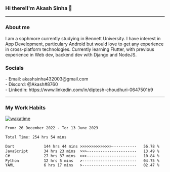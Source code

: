 <h3>Hi there!I'm Akash Sinha 👋</h3>

--- 

<h3>About me</h3>
I am a sophmore currently studying in Bennett University. I have interest in App Development, particulary Android but would love to get any experience in cross-platform technologies. Currently learning Flutter, with previous experience in Web dev, backend dev with Django and NodeJS.

<h3>Socials</h3>
 - Email: akashsinha432003@gmail.com<br>
 - Discord: @Akash#8760<br>
 - LinkedIn: https://www.linkedin.com/in/diptesh-choudhuri-0647501b9<br>


---

<h3>My Work Habits</h3>

[![wakatime](https://wakatime.com/badge/user/938b2951-49cf-4810-9b9e-c17cde3d3343.svg)](https://wakatime.com/@938b2951-49cf-4810-9b9e-c17cde3d3343)

<!--START_SECTION:waka-->

```txt
From: 26 December 2022 - To: 13 June 2023

Total Time: 254 hrs 54 mins

Dart             144 hrs 44 mins >>>>>>>>>>>>>>-----------   56.78 %
JavaScript       34 hrs 23 mins  >>>----------------------   13.49 %
C#               27 hrs 37 mins  >>>----------------------   10.84 %
Python           12 hrs 5 mins   >------------------------   04.75 %
YAML             6 hrs 17 mins   >------------------------   02.47 %
```

<!--END_SECTION:waka-->

